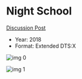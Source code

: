 # Night School

[Discussion Post](https://www.avsforum.com/threads/bass-eq-for-filtered-movies.2995212/post-57379506)

* Year: 2018
* Format: Extended DTS:X

![img 0](https://i.imgur.com/HvB5X1u.jpg)

![img 1](https://i.imgur.com/aIaVdWL.jpg)

